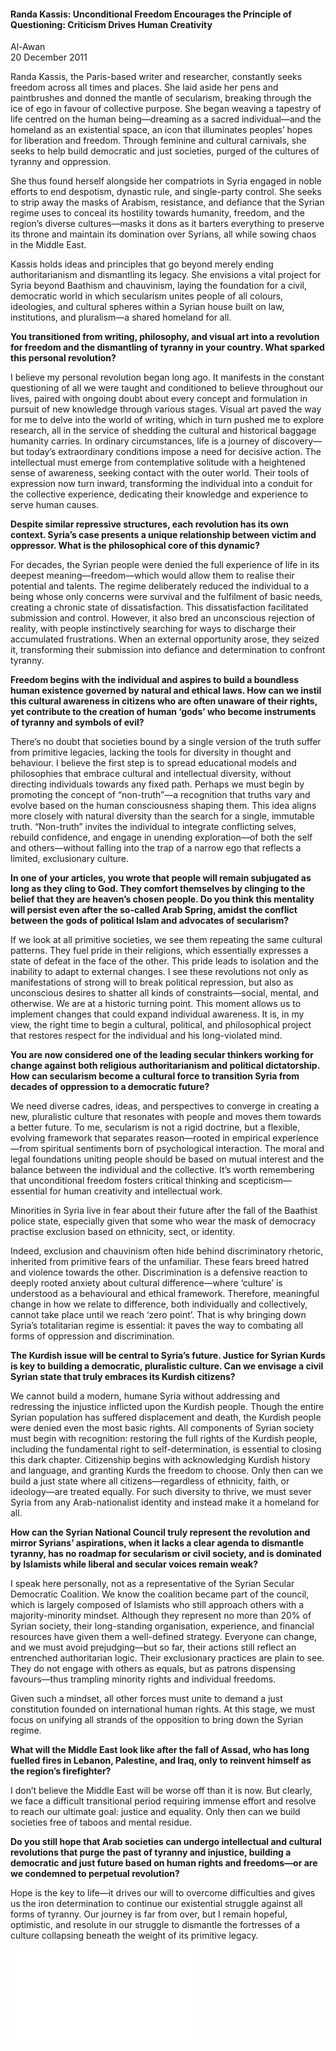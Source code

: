 <h4>Randa Kassis: Unconditional Freedom Encourages the Principle of Questioning: Criticism Drives Human Creativity</h4>

Al-Awan  
20 December 2011  

Randa Kassis, the Paris-based writer and researcher, constantly seeks freedom across all times and places. She laid aside her pens and paintbrushes and donned the mantle of secularism, breaking through the ice of ego in favour of collective purpose. She began weaving a tapestry of life centred on the human being—dreaming as a sacred individual—and the homeland as an existential space, an icon that illuminates peoples’ hopes for liberation and freedom. Through feminine and cultural carnivals, she seeks to help build democratic and just societies, purged of the cultures of tyranny and oppression.

She thus found herself alongside her compatriots in Syria engaged in noble efforts to end despotism, dynastic rule, and single-party control. She seeks to strip away the masks of Arabism, resistance, and defiance that the Syrian regime uses to conceal its hostility towards humanity, freedom, and the region’s diverse cultures—masks it dons as it barters everything to preserve its throne and maintain its domination over Syrians, all while sowing chaos in the Middle East.

Kassis holds ideas and principles that go beyond merely ending authoritarianism and dismantling its legacy. She envisions a vital project for Syria beyond Baathism and chauvinism, laying the foundation for a civil, democratic world in which secularism unites people of all colours, ideologies, and cultural spheres within a Syrian house built on law, institutions, and pluralism—a shared homeland for all.

**You transitioned from writing, philosophy, and visual art into a revolution for freedom and the dismantling of tyranny in your country. What sparked this personal revolution?**

I believe my personal revolution began long ago. It manifests in the constant questioning of all we were taught and conditioned to believe throughout our lives, paired with ongoing doubt about every concept and formulation in pursuit of new knowledge through various stages. Visual art paved the way for me to delve into the world of writing, which in turn pushed me to explore research, all in the service of shedding the cultural and historical baggage humanity carries. In ordinary circumstances, life is a journey of discovery—but today’s extraordinary conditions impose a need for decisive action. The intellectual must emerge from contemplative solitude with a heightened sense of awareness, seeking contact with the outer world. Their tools of expression now turn inward, transforming the individual into a conduit for the collective experience, dedicating their knowledge and experience to serve human causes.

**Despite similar repressive structures, each revolution has its own context. Syria’s case presents a unique relationship between victim and oppressor. What is the philosophical core of this dynamic?**

For decades, the Syrian people were denied the full experience of life in its deepest meaning—freedom—which would allow them to realise their potential and talents. The regime deliberately reduced the individual to a being whose only concerns were survival and the fulfilment of basic needs, creating a chronic state of dissatisfaction. This dissatisfaction facilitated submission and control. However, it also bred an unconscious rejection of reality, with people instinctively searching for ways to discharge their accumulated frustrations. When an external opportunity arose, they seized it, transforming their submission into defiance and determination to confront tyranny.

**Freedom begins with the individual and aspires to build a boundless human existence governed by natural and ethical laws. How can we instil this cultural awareness in citizens who are often unaware of their rights, yet contribute to the creation of human ‘gods’ who become instruments of tyranny and symbols of evil?**

There’s no doubt that societies bound by a single version of the truth suffer from primitive legacies, lacking the tools for diversity in thought and behaviour. I believe the first step is to spread educational models and philosophies that embrace cultural and intellectual diversity, without directing individuals towards any fixed path. Perhaps we must begin by promoting the concept of “non-truth”—a recognition that truths vary and evolve based on the human consciousness shaping them. This idea aligns more closely with natural diversity than the search for a single, immutable truth. “Non-truth” invites the individual to integrate conflicting selves, rebuild confidence, and engage in unending exploration—of both the self and others—without falling into the trap of a narrow ego that reflects a limited, exclusionary culture.

**In one of your articles, you wrote that people will remain subjugated as long as they cling to God. They comfort themselves by clinging to the belief that they are heaven’s chosen people. Do you think this mentality will persist even after the so-called Arab Spring, amidst the conflict between the gods of political Islam and advocates of secularism?**

If we look at all primitive societies, we see them repeating the same cultural patterns. They fuel pride in their religions, which essentially expresses a state of defeat in the face of the other. This pride leads to isolation and the inability to adapt to external changes. I see these revolutions not only as manifestations of strong will to break political repression, but also as unconscious desires to shatter all kinds of constraints—social, mental, and otherwise. We are at a historic turning point. This moment allows us to implement changes that could expand individual awareness. It is, in my view, the right time to begin a cultural, political, and philosophical project that restores respect for the individual and his long-violated mind.

**You are now considered one of the leading secular thinkers working for change against both religious authoritarianism and political dictatorship. How can secularism become a cultural force to transition Syria from decades of oppression to a democratic future?**

We need diverse cadres, ideas, and perspectives to converge in creating a new, pluralistic culture that resonates with people and moves them towards a better future. To me, secularism is not a rigid doctrine, but a flexible, evolving framework that separates reason—rooted in empirical experience—from spiritual sentiments born of psychological interaction. The moral and legal foundations uniting people should be based on mutual interest and the balance between the individual and the collective. It’s worth remembering that unconditional freedom fosters critical thinking and scepticism—essential for human creativity and intellectual work.

Minorities in Syria live in fear about their future after the fall of the Baathist police state, especially given that some who wear the mask of democracy practise exclusion based on ethnicity, sect, or identity.

Indeed, exclusion and chauvinism often hide behind discriminatory rhetoric, inherited from primitive fears of the unfamiliar. These fears breed hatred and violence towards the other. Discrimination is a defensive reaction to deeply rooted anxiety about cultural difference—where ‘culture’ is understood as a behavioural and ethical framework. Therefore, meaningful change in how we relate to difference, both individually and collectively, cannot take place until we reach ‘zero point’. That is why bringing down Syria’s totalitarian regime is essential: it paves the way to combating all forms of oppression and discrimination.

**The Kurdish issue will be central to Syria’s future. Justice for Syrian Kurds is key to building a democratic, pluralistic culture. Can we envisage a civil Syrian state that truly embraces its Kurdish citizens?**

We cannot build a modern, humane Syria without addressing and redressing the injustice inflicted upon the Kurdish people. Though the entire Syrian population has suffered displacement and death, the Kurdish people were denied even the most basic rights. All components of Syrian society must begin with recognition: restoring the full rights of the Kurdish people, including the fundamental right to self-determination, is essential to closing this dark chapter. Citizenship begins with acknowledging Kurdish history and language, and granting Kurds the freedom to choose. Only then can we build a just state where all citizens—regardless of ethnicity, faith, or ideology—are treated equally. For such diversity to thrive, we must sever Syria from any Arab-nationalist identity and instead make it a homeland for all.

**How can the Syrian National Council truly represent the revolution and mirror Syrians’ aspirations, when it lacks a clear agenda to dismantle tyranny, has no roadmap for secularism or civil society, and is dominated by Islamists while liberal and secular voices remain weak?**

I speak here personally, not as a representative of the Syrian Secular Democratic Coalition. We know the coalition became part of the council, which is largely composed of Islamists who still approach others with a majority-minority mindset. Although they represent no more than 20% of Syrian society, their long-standing organisation, experience, and financial resources have given them a well-defined strategy. Everyone can change, and we must avoid prejudging—but so far, their actions still reflect an entrenched authoritarian logic. Their exclusionary practices are plain to see. They do not engage with others as equals, but as patrons dispensing favours—thus trampling minority rights and individual freedoms.

Given such a mindset, all other forces must unite to demand a just constitution founded on international human rights. At this stage, we must focus on unifying all strands of the opposition to bring down the Syrian regime.

**What will the Middle East look like after the fall of Assad, who has long fuelled fires in Lebanon, Palestine, and Iraq, only to reinvent himself as the region’s firefighter?**

I don’t believe the Middle East will be worse off than it is now. But clearly, we face a difficult transitional period requiring immense effort and resolve to reach our ultimate goal: justice and equality. Only then can we build societies free of taboos and mental residue.

**Do you still hope that Arab societies can undergo intellectual and cultural revolutions that purge the past of tyranny and injustice, building a democratic and just future based on human rights and freedoms—or are we condemned to perpetual revolution?**

Hope is the key to life—it drives our will to overcome difficulties and gives us the iron determination to continue our existential struggle against all forms of tyranny. Our journey is far from over, but I remain hopeful, optimistic, and resolute in our struggle to dismantle the fortresses of a culture collapsing beneath the weight of its primitive legacy.


![](19.pdf)
<p></p>

